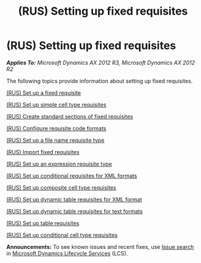 ﻿---
title: (RUS) Setting up fixed requisites
TOCTitle: (RUS) Setting up fixed requisites
ms:assetid: ad91d129-058f-4c41-b201-7349ad06361e
ms:mtpsurl: https://technet.microsoft.com/en-us/library/JJ677652(v=AX.60)
ms:contentKeyID: 49384955
ms.date: 04/18/2014
mtps_version: v=AX.60
---

# (RUS) Setting up fixed requisites 


_**Applies To:** Microsoft Dynamics AX 2012 R3, Microsoft Dynamics AX 2012 R2_

The following topics provide information about setting up fixed requisites.

[(RUS) Set up a fixed requisite](rus-set-up-a-fixed-requisite.md)

[(RUS) Set up simple cell type requisites](rus-set-up-simple-cell-type-requisites.md)

[(RUS) Create standard sections of fixed requisites](rus-create-standard-sections-of-fixed-requisites.md)

[(RUS) Configure requisite code formats](rus-configure-requisite-code-formats.md)

[(RUS) Set up a file name requisite type](rus-set-up-a-file-name-requisite-type.md)

[(RUS) Import fixed requisites](rus-import-fixed-requisites.md)

[(RUS) Set up an expression requisite type](rus-set-up-an-expression-requisite-type.md)

[(RUS) Set up conditional requisites for XML formats](rus-set-up-conditional-requisites-for-xml-formats.md)

[(RUS) Set up composite cell type requisites](rus-set-up-composite-cell-type-requisites.md)

[(RUS) Set up dynamic table requisites for XML format](rus-set-up-dynamic-table-requisites-for-xml-format.md)

[(RUS) Set up dynamic table requisites for text formats](rus-set-up-dynamic-table-requisites-for-text-formats.md)

[(RUS) Set up table requisites](rus-set-up-table-requisites.md)

[(RUS) Set up conditional cell type requisites](rus-set-up-conditional-cell-type-requisites.md)

  
**Announcements:** To see known issues and recent fixes, use [Issue search](http://go.microsoft.com/fwlink/?linkid=389258) in [Microsoft Dynamics Lifecycle Services](http://go.microsoft.com/fwlink/?linkid=306505) (LCS).

